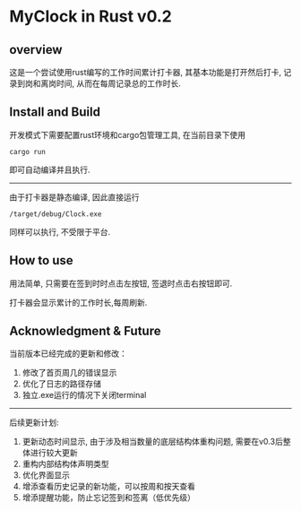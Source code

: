 # MyClock in Rust v0.2
## overview

这是一个尝试使用rust编写的工作时间累计打卡器, 其基本功能是打开然后打卡, 记录到岗和离岗时间, 从而在每周记录总的工作时长.

## Install and Build

开发模式下需要配置rust环境和cargo包管理工具, 在当前目录下使用

```shell
cargo run
```

即可自动编译并且执行.

---

由于打卡器是静态编译, 因此直接运行

```shell
/target/debug/Clock.exe
```

同样可以执行, 不受限于平台.

## How to use

用法简单, 只需要在签到时时点击左按钮, 签退时点击右按钮即可.

打卡器会显示累计的工作时长,每周刷新.

## Acknowledgment & Future

当前版本已经完成的更新和修改：

1. 修改了首页周几的错误显示
2. 优化了日志的路径存储
3. 独立.exe运行的情况下关闭terminal

---

后续更新计划:

1. 更新动态时间显示, 由于涉及相当数量的底层结构体重构问题, 需要在v0.3后整体进行较大更新
2. 重构内部结构体声明类型
3. 优化界面显示
4. 增添查看历史记录的新功能，可以按周和按天查看
5. 增添提醒功能，防止忘记签到和签离（低优先级）

   
